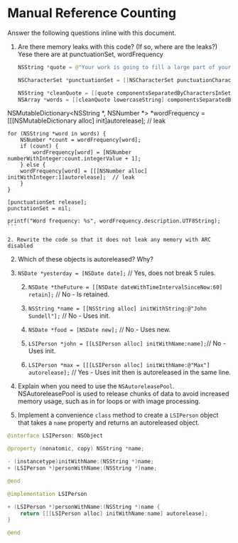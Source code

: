 # Manual Reference Counting

Answer the following questions inline with this document.

1. Are there memory leaks with this code? (If so, where are the leaks?) Yese there are at punctuationSet, wordFrequency
	```swift
	NSString *quote = @"Your work is going to fill a large part of your life, and the only way to be truly satisfied is to do what you believe is great work. And the only way to do great work is to love what you do. If you haven't found it yet, keep looking. Don't settle. As with all matters of the heart, you'll know when you find it. - Steve Jobs";

	NSCharacterSet *punctuationSet = [[NSCharacterSet punctuationCharacterSet] retain]; // leak

	NSString *cleanQuote = [[quote componentsSeparatedByCharactersInSet:punctuationSet] componentsJoinedByString:@""];
	NSArray *words = [[cleanQuote lowercaseString] componentsSeparatedByString:@" "];

NSMutableDictionary<NSString *, NSNumber *> *wordFrequency = [[[NSMutableDictionary alloc] init]autorelease]; // leak

	for (NSString *word in words) {
		NSNumber *count = wordFrequency[word];
		if (count) {
			wordFrequency[word] = [NSNumber numberWithInteger:count.integerValue + 1];
		} else {
        wordFrequency[word] = [[[NSNumber alloc] initWithInteger:1]autorelease];  // leak
		}
	}
    
    [punctuationSet release];
    punctationSet = nil;

	printf("Word frequency: %s", wordFrequency.description.UTF8String);
	```

	2. Rewrite the code so that it does not leak any memory with ARC disabled

2. Which of these objects is autoreleased?  Why?

1. `NSDate *yesterday = [NSDate date];` // Yes, does not break 5 rules.
	
	2. `NSDate *theFuture = [[NSDate dateWithTimeIntervalSinceNow:60] retain];` // No - Is retained.
	
	3. `NSString *name = [[NSString alloc] initWithString:@"John Sundell"];`  // No - Uses init.
	
	4. `NSDate *food = [NSDate new];`  // No - Uses new.
	
	5. `LSIPerson *john = [[LSIPerson alloc] initWithName:name];`// No - Uses init.
	
	6. `LSIPerson *max = [[[LSIPerson alloc] initWithName:@"Max"] autorelease];`  // Yes - Uses init then is autoreleased in the same line.

3. Explain when you need to use the `NSAutoreleasePool`.
NSAutoreleasePool is used to release chunks of data to avoid increased memory usage, such as in for loops or with image processing.

4. Implement a convenience `class` method to create a `LSIPerson` object that takes a `name` property and returns an autoreleased object.

```swift
@interface LSIPerson: NSObject

@property (nonatomic, copy) NSString *name;

- (instancetype)initWithName:(NSString *)name;
+ (LSIPerson *)personWithName:(NSString *)name;

@end

@implementation LSIPerson

+ (LSIPerson *)personWithName:(NSString *)name {
    return [[[LSIPerson alloc] initWithName:name] autorelease];
}

@end



```
